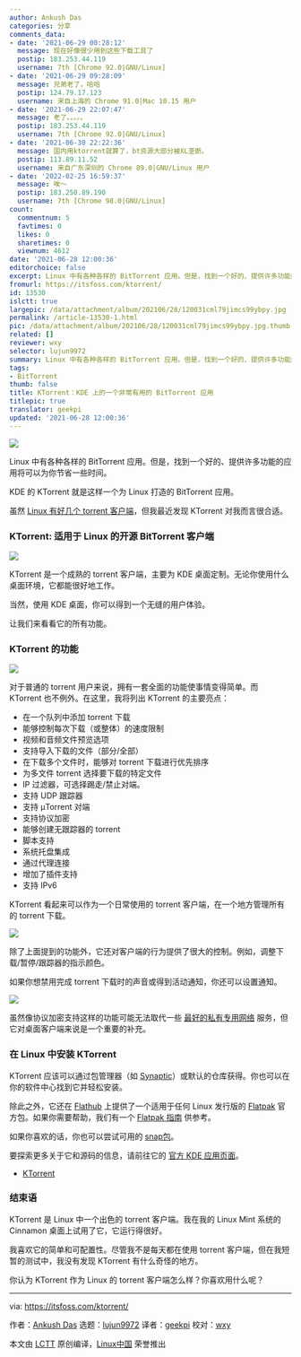 ```yaml
---
author: Ankush Das
categories: 分享
comments_data:
- date: '2021-06-29 00:28:12'
  message: 现在好像很少用到这些下载工具了
  postip: 183.253.44.119
  username: 7th [Chrome 92.0|GNU/Linux]
- date: '2021-06-29 09:28:09'
  message: 兄弟老了，哈哈
  postip: 124.79.17.123
  username: 来自上海的 Chrome 91.0|Mac 10.15 用户
- date: '2021-06-29 22:07:47'
  message: 老了。。。。。
  postip: 183.253.44.119
  username: 7th [Chrome 92.0|GNU/Linux]
- date: '2021-06-30 22:22:36'
  message: 国内用ktorrent就算了，bt资源大部分被XL垄断。
  postip: 113.89.11.52
  username: 来自广东深圳的 Chrome 89.0|GNU/Linux 用户
- date: '2022-02-25 16:59:37'
  message: 唉～
  postip: 183.250.89.190
  username: 7th [Chrome 98.0|GNU/Linux]
count:
  commentnum: 5
  favtimes: 0
  likes: 0
  sharetimes: 0
  viewnum: 4612
date: '2021-06-28 12:00:36'
editorchoice: false
excerpt: Linux 中有各种各样的 BitTorrent 应用。但是，找到一个好的、提供许多功能的应用将可以为你节省一些时间。
fromurl: https://itsfoss.com/ktorrent/
id: 13530
islctt: true
largepic: /data/attachment/album/202106/28/120031cml79jimcs99ybpy.jpg
permalink: /article-13530-1.html
pic: /data/attachment/album/202106/28/120031cml79jimcs99ybpy.jpg.thumb.jpg
related: []
reviewer: wxy
selector: lujun9972
summary: Linux 中有各种各样的 BitTorrent 应用。但是，找到一个好的、提供许多功能的应用将可以为你节省一些时间。
tags:
- BitTorrent
thumb: false
title: KTorrent：KDE 上的一个非常有用的 BitTorrent 应用
titlepic: true
translator: geekpi
updated: '2021-06-28 12:00:36'
---
```


![](/data/attachment/album/202106/28/120031cml79jimcs99ybpy.jpg)


Linux 中有各种各样的 BitTorrent 应用。但是，找到一个好的、提供许多功能的应用将可以为你节省一些时间。


KDE 的 KTorrent 就是这样一个为 Linux 打造的 BitTorrent 应用。


虽然 [Linux 有好几个 torrent 客户端](https://itsfoss.com/best-torrent-ubuntu/)，但我最近发现 KTorrent 对我而言很合适。


### KTorrent: 适用于 Linux 的开源 BitTorrent 客户端


![](/data/attachment/album/202106/28/120036y6xppw2f8dwaaxmb.png)


KTorrent 是一个成熟的 torrent 客户端，主要为 KDE 桌面定制。无论你使用什么桌面环境，它都能很好地工作。


当然，使用 KDE 桌面，你可以得到一个无缝的用户体验。


让我们来看看它的所有功能。


### KTorrent 的功能


![](/data/attachment/album/202106/28/120036zlbbmwtc95icbbc0.png)


对于普通的 torrent 用户来说，拥有一套全面的功能使事情变得简单。而 KTorrent 也不例外。在这里，我将列出 KTorrent 的主要亮点：


* 在一个队列中添加 torrent 下载
* 能够控制每次下载（或整体）的速度限制
* 视频和音频文件预览选项
* 支持导入下载的文件（部分/全部）
* 在下载多个文件时，能够对 torrent 下载进行优先排序
* 为多文件 torrent 选择要下载的特定文件
* IP 过滤器，可选择踢走/禁止对端。
* 支持 UDP 跟踪器
* 支持 µTorrent 对端
* 支持协议加密
* 能够创建无跟踪器的 torrent
* 脚本支持
* 系统托盘集成
* 通过代理连接
* 增加了插件支持
* 支持 IPv6


KTorrent 看起来可以作为一个日常使用的 torrent 客户端，在一个地方管理所有的 torrent 下载。


![](/data/attachment/album/202106/28/120036aoqc5yiznvjo99yj.png)


除了上面提到的功能外，它还对客户端的行为提供了很大的控制。例如，调整下载/暂停/跟踪器的指示颜色。


如果你想禁用完成 torrent 下载时的声音或得到活动通知，你还可以设置通知。


![](/data/attachment/album/202106/28/120037c0baz03bt4tpk0b0.png)


虽然像协议加密支持这样的功能可能无法取代一些 [最好的私有专用网络](https://itsfoss.com/best-vpn-linux/) 服务，但它对桌面客户端来说是一个重要的补充。


### 在 Linux 中安装 KTorrent


KTorrent 应该可以通过包管理器（如 [Synaptic](https://itsfoss.com/synaptic-package-manager/)）或默认的仓库获得。你也可以在你的软件中心找到它并轻松安装。


除此之外，它还在 [Flathub](https://flathub.org/apps/details/org.kde.ktorrent) 上提供了一个适用于任何 Linux 发行版的 [Flatpak](https://itsfoss.com/what-is-flatpak/) 官方包。如果你需要帮助，我们有一个 [Flatpak 指南](https://itsfoss.com/flatpak-guide/) 供参考。


如果你喜欢的话，你也可以尝试可用的 [snap包](https://snapcraft.io/ktorrent)。


要探索更多关于它和源码的信息，请前往它的 [官方 KDE 应用页面](https://apps.kde.org/ktorrent/)。


* [KTorrent](https://apps.kde.org/ktorrent/)


### 结束语


KTorrent 是 Linux 中一个出色的 torrent 客户端。我在我的 Linux Mint 系统的 Cinnamon 桌面上试用了它，它运行得很好。


我喜欢它的简单和可配置性。尽管我不是每天都在使用 torrent 客户端，但在我短暂的测试中，我没有发现 KTorrent 有什么奇怪的地方。


你认为 KTorrent 作为 Linux 的 torrent 客户端怎么样？你喜欢用什么呢？




---


via: <https://itsfoss.com/ktorrent/>


作者：[Ankush Das](https://itsfoss.com/author/ankush/) 选题：[lujun9972](https://github.com/lujun9972) 译者：[geekpi](https://github.com/geekpi) 校对：[wxy](https://github.com/wxy)


本文由 [LCTT](https://github.com/LCTT/TranslateProject) 原创编译，[Linux中国](https://linux.cn/) 荣誉推出